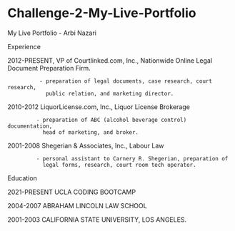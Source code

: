 # Challenge-2-My-Live-Portfolio
My Live Portfolio - Arbi Nazari


Experience

2012-PRESENT, VP of Courtlinked.com, Inc., Nationwide Online Legal Document 
              Preparation Firm.

              - preparation of legal documents, case research, court research,
                public relation, and marketing director.

2010-2012    LiquorLicense.com, Inc., Liquor License Brokerage

             - preparation of ABC (alcohol beverage control) documentation,
               head of marketing, and broker.

2001-2008    Shegerian & Associates, Inc.,  Labour Law

             - personal assistant to Carnery R. Shegerian, preparation of
               legal forms, research, court room tech operator.


Education 

2021-PRESENT  UCLA CODING BOOTCAMP

2004-2007     ABRAHAM LINCOLN LAW SCHOOL 

2001-2003     CALIFORNIA STATE UNIVERSITY, LOS ANGELES.